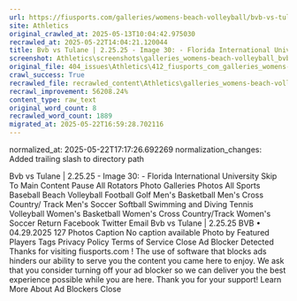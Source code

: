 ```yaml
---
url: https://fiusports.com/galleries/womens-beach-volleyball/bvb-vs-tulane-2-25-25/image-30/355/62583/
site: Athletics
original_crawled_at: 2025-05-13T10:04:42.975030
recrawled_at: 2025-05-22T14:04:21.120044
title: Bvb vs Tulane | 2.25.25 - Image 30: - Florida International University
screenshot: Athletics\screenshots\galleries_womens-beach-volleyball_bvb-vs-tulane-2-25-25_image-30_355_62583_20250522140421.png
original_file: 404_issues\Athletics\412_fiusports_com_galleries_womens-beach-volleyball_bvb-vs-tulane-2-25-25_image-30_355_62583.md
crawl_success: True
recrawled_file: recrawled_content\Athletics\galleries_womens-beach-volleyball_bvb-vs-tulane-2-25-25_image-30_355_62583_20250522140421.md
recrawl_improvement: 56208.24%
content_type: raw_text
original_word_count: 8
recrawled_word_count: 1889
migrated_at: 2025-05-22T16:59:28.702116
---
```

normalized_at: 2025-05-22T17:17:26.692269
normalization_changes: Added trailing slash to directory path

Bvb vs Tulane | 2.25.25 - Image 30: - Florida International University
Skip To Main Content
Pause All Rotators
Photo Galleries
Photos
All Sports
Baseball
Beach Volleyball
Football
Golf
Men's Basketball
Men's Cross Country/ Track
Men's Soccer
Softball
Swimming and Diving
Tennis
Volleyball
Women's Basketball
Women's Cross Country/Track
Women's Soccer
Return
Facebook
Twitter
Email
Bvb vs Tulane | 2.25.25
BVB
•
04.29.2025
127 Photos
Caption
No caption available
Photo by
Featured Players
Tags
Privacy Policy
Terms of Service
Close
Ad Blocker Detected
Thanks for visiting
fiusports.com
!
The use of software that blocks ads hinders our ability to serve you the content you came here to enjoy.
We ask that you consider turning off your ad blocker so we can deliver you the best experience possible while you are here.
Thank you for your support!
Learn More About Ad Blockers
Close